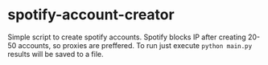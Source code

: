 # spotify-account-creator
 
Simple script to create spotify accounts. Spotify blocks IP after creating 20-50 accounts, so proxies are preffered. 
To run just execute `python main.py` results will be saved to a file. 
